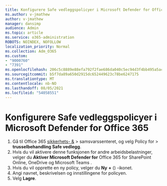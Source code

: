 ```yaml
---
title: Konfigurere Safe vedleggspolicyer i Microsoft Defender for Office 365
ms.author: v-jmathew
author: v-jmathew
manager: dansimp
audience: Admin
ms.topic: article
ms.service: o365-administration
ROBOTS: NOINDEX, NOFOLLOW
localization_priority: Normal
ms.collection: Adm_O365
ms.custom:
- "9000760"
- "7391"
ms.openlocfilehash: 206c5c8889e88efa792f2fae686da040c5ec94d3f4bb495a5ac5cca59e455e64
ms.sourcegitcommit: b5f7da89a650d2915dc652449623c78be6247175
ms.translationtype: MT
ms.contentlocale: nb-NO
ms.lasthandoff: 08/05/2021
ms.locfileid: "54058551"
---
```

# <a name="set-up-safe-attachment-policies-in-microsoft-defender-for-office-365"></a>Konfigurere Safe vedleggspolicyer i Microsoft Defender for Office 365

1. Gå til Office 365  [sikkerhets- &](https://go.microsoft.com/fwlink/p/?linkid=2077143)  >  samsvarssenteret, og velg Policy for  >  **trusselbehandling Safe vedlegg**.
2. Hvis du vil aktivere denne funksjonen for andre arbeidsbelastninger, velger du **Aktiver Microsoft Defender for** Office 365 for SharePoint Online, OneDrive og Microsoft Teams .
3. Hvis du vil opprette en ny policy, velger du **Ny** **+** () -ikonet.
4. Angi navnet, beskrivelsen og innstillingene for policyen.
5. Velg **Lagre**.
